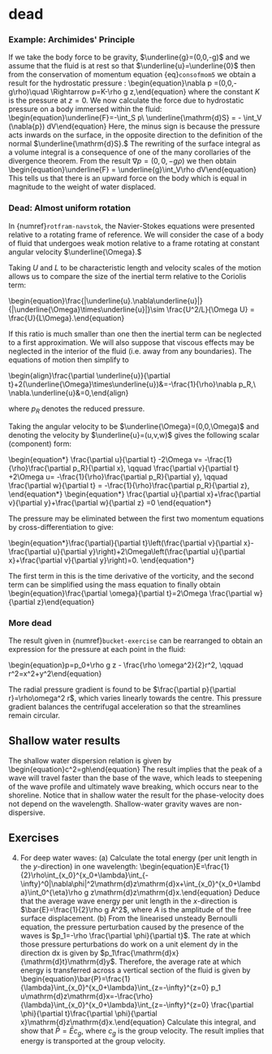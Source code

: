 # dead

### Example: Archimides' Principle

If we take the body force to be gravity, $\underline{g}=(0,0,-g)$ and we assume that the fluid is at rest so that $\underline{u}=\underline{0}$ then from the conservation of momentum equation {eq}`consofmom5` we obtain a result for the hydrostatic pressure :
\begin{equation}\nabla p =(0,0,-g\rho)\quad \Rightarrow p=K-\rho g z,\end{equation}
where the constant $K$ is the pressure at $z=0$.
We now calculate the force due to hydrostatic pressure on a body immersed within the fluid:
\begin{equation}\underline{F}=-\int_S p\ \underline{\mathrm{d}S} = - \int_V (\nabla{p}) dV\end{equation}
Here, the minus sign is because the pressure acts inwards on the surface, in the opposite direction to the definition of the normal $\underline{\mathrm{d}S}.$ The rewriting of the surface integral as a volume integral is a consequence of one of the many corollaries of the divergence theorem.
From the result $\nabla p =(0,0,-g\rho)$ we then obtain
\begin{equation}\underline{F} = \underline{g}\int_V\rho dV\end{equation}
This tells us that there is an upward force on the body which is equal in magnitude to the weight of water displaced.

### Dead: Almost uniform rotation

In {numref}`rotfram-navstok`, the Navier-Stokes equations were presented relative to a rotating frame of reference. We will consider the case of a body of fluid that undergoes weak motion relative to a frame rotating at constant angular velocity $\underline{\Omega}.$

Taking $U$ and $L$ to be characteristic length and velocity scales of the motion allows us to compare the size of the inertial term relative to the Coriolis term:

 \begin{equation}\frac{|\underline{u}.\nabla\underline{u}|}{|\underline{\Omega}\times\underline{u}|}\sim \frac{U^2/L}{\Omega U} = \frac{U}{L\Omega}.\end{equation}

If this ratio is much smaller than one then the inertial term can be neglected to a first approximation. We will also suppose that viscous effects may be neglected in the interior of the fluid (i.e. away from any boundaries). The equations of motion then simplify to

\begin{align}\frac{\partial \underline{u}}{\partial t}+2(\underline{\Omega}\times\underline{u})&=-\frac{1}{\rho}\nabla p_R,\\
\nabla.\underline{u}&=0,\end{align}

where $p_R$ denotes the reduced pressure.

Taking the angular velocity to be $\underline{\Omega}=(0,0,\Omega)$ and denoting the velocity by $\underline{u}=(u,v,w)$ gives the following scalar (component) form:

\begin{equation*}
\frac{\partial u}{\partial t} -2\Omega v= -\frac{1}{\rho}\frac{\partial p_R}{\partial x}, \qquad
\frac{\partial v}{\partial t} +2\Omega u= -\frac{1}{\rho}\frac{\partial p_R}{\partial y}, \qquad
\frac{\partial w}{\partial t} = -\frac{1}{\rho}\frac{\partial p_R}{\partial z},
\end{equation*}
\begin{equation*}
\frac{\partial u}{\partial x}+\frac{\partial v}{\partial y}+\frac{\partial w}{\partial z} =0
\end{equation*}

The pressure may be eliminated between the first two momentum equations by cross-differentiation to give:

\begin{equation*}\frac{\partial}{\partial t}\left(\frac{\partial v}{\partial x}-\frac{\partial u}{\partial y}\right)+2\Omega\left(\frac{\partial u}{\partial x}+\frac{\partial v}{\partial y}\right)=0.
\end{equation*}

The first term  in this is the time derivative of the vorticity, and the second term can be simplified using the mass equation to finally obtain
\begin{equation}\frac{\partial \omega}{\partial t}=2\Omega \frac{\partial w}{\partial z}\end{equation}

### More dead

The result given in {numref}`bucket-exercise` can be rearranged to obtain an expression for the pressure at each point in the fluid:

\begin{equation}p=p_0+\rho g z - \frac{\rho \omega^2}{2}r^2, \qquad r^2=x^2+y^2\end{equation}

The radial pressure gradient is found to be $\frac{\partial p}{\partial r}=\rho\omega^2 r$, which varies linearly towards the centre. This pressure gradient balances the centrifugal acceleration so that the streamlines remain circular.

## Shallow water results
The shallow water dispersion relation is given by
\begin{equation}c^2=gh\end{equation}
The result implies that the peak of a wave will travel faster than the base of the wave, which leads to steepening of the wave profile and ultimately wave breaking, which occurs near to the shoreline. Notice that in shallow water the result for the phase-velocity does not depend on the wavelength. Shallow-water gravity waves are non-dispersive.

## Exercises
4. For deep water waves:
(a) Calculate the total energy (per unit length in the $y$-direction) in one wavelength:
\begin{equation}E=\frac{1}{2}\rho\int_{x_0}^{x_0+\lambda}\int_{-\infty}^0|\nabla\phi|^2\mathrm{d}z\mathrm{d}x+\int_{x_0}^{x_0+\lambda}\int_0^{\eta}\rho g z\mathrm{d}z\mathrm{d}x.\end{equation}
Deduce that the average wave energy per unit length in the $x$-direction is $\bar{E}=\frac{1}{2}\rho g A^2$, where $A$ is the amplitude of the free surface displacement.
(b) From the linearised unsteady Bernoulli equation, the pressure perturbation caused by the presence of the waves is $p_1=-\rho \frac{\partial \phi}{\partial t}$. The rate at which those pressure perturbations do work on a unit element dy in the direction dx is given by $p_1\frac{\mathrm{d}x}{\mathrm{d}t}\mathrm{d}y$. Therefore, the average rate at which energy is transferred across a vertical section of the fluid is given by
\begin{equation}\bar{P}=\frac{1}{\lambda}\int_{x_0}^{x_0+\lambda}\int_{z=-\infty}^{z=0} p_1 u\mathrm{d}z\mathrm{d}x=-\frac{\rho}{\lambda}\int_{x_0}^{x_0+\lambda}\int_{z=-\infty}^{z=0} \frac{\partial \phi}{\partial t}\frac{\partial \phi}{\partial x}\mathrm{d}z\mathrm{d}x.\end{equation}
 Calculate this integral, and show that $\bar{P}=\bar{E} c_g$, where $c_g$ is the group velocity. The result implies that energy is transported at the group velocity.
